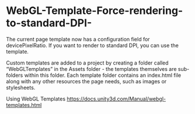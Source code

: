 # WebGL-Template-Force-rendering-to-standard-DPI-

The current page template now has a configuration field for devicePixelRatio. If you want to render to standard DPI, you can use the template.

Custom templates are added to a project by creating a folder called “WebGLTemplates” in the Assets folder - the templates themselves are sub-folders within this folder. Each template folder contains an index.html file along with any other resources the page needs, such as images or stylesheets.

Using WebGL Templates
https://docs.unity3d.com/Manual/webgl-templates.html
